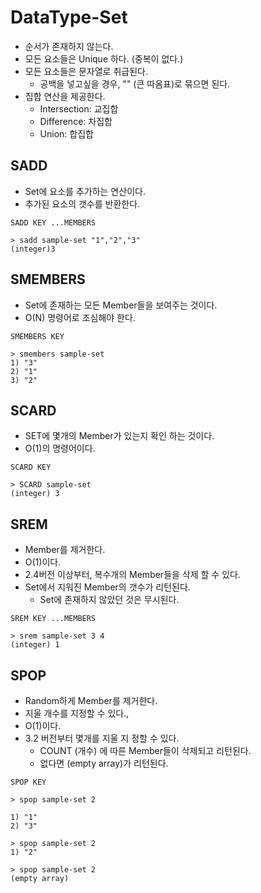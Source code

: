 # DataType-Set
- 순서가 존재하지 않는다.
- 모든 요소들은 Unique 하다. (중복이 없다.)
- 모든 요소들은 문자열로 취급된다.
  - 공백을 넣고싶을 경우, "" (큰 따옴표)로 묶으면 된다.
- 집합 연산을 제공한다.
  - Intersection: 교집합
  - Difference: 차집합
  - Union: 합집합

## SADD
- Set에 요소를 추가하는 연산이다.
- 추가된 요소의 갯수를 반환한다.
```shell
SADD KEY ...MEMBERS

> sadd sample-set "1","2","3"
(integer)3
```

## SMEMBERS
- Set에 존재하는 모든 Member들을 보여주는 것이다.
- O(N) 명령어로 조심해야 한다.
```shell
SMEMBERS KEY

> smembers sample-set
1) "3"
2) "1"
3) "2"
```

## SCARD
- SET에 몇개의 Member가 있는지 확인 하는 것이다.
- O(1)의 명령어이다.
```shell
SCARD KEY

> SCARD sample-set
(integer) 3

```

## SREM
- Member를 제거한다.
- O(1)이다.
- 2.4버전 이상부터, 복수개의 Member들을 삭제 할 수 있다.
- Set에서 지워진 Member의 갯수가 리턴된다.
  - Set에 존재하지 않았던 것은 무시된다.
```shell
SREM KEY ...MEMBERS

> srem sample-set 3 4
(integer) 1
```

##  SPOP
- Random하게 Member를 제거한다.
- 지울 개수를 지정할 수 있다.,
- O(1)이다.
- 3.2 버전부터 몇개를 지울 지 정할 수 있다.
  - COUNT (개수) 에 따른 Member들이 삭제되고 리턴된다.
  - 없다면 (empty array)가 리턴된다.
```shell
SPOP KEY 

> spop sample-set 2

1) "1"
2) "3"

> spop sample-set 2
1) "2"

> spop sample-set 2
(empty array)
```